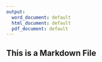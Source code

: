 ```yaml
---
output:
  word_document: default
  html_document: default
  pdf_document: default
---
```

## This is a Markdown File

